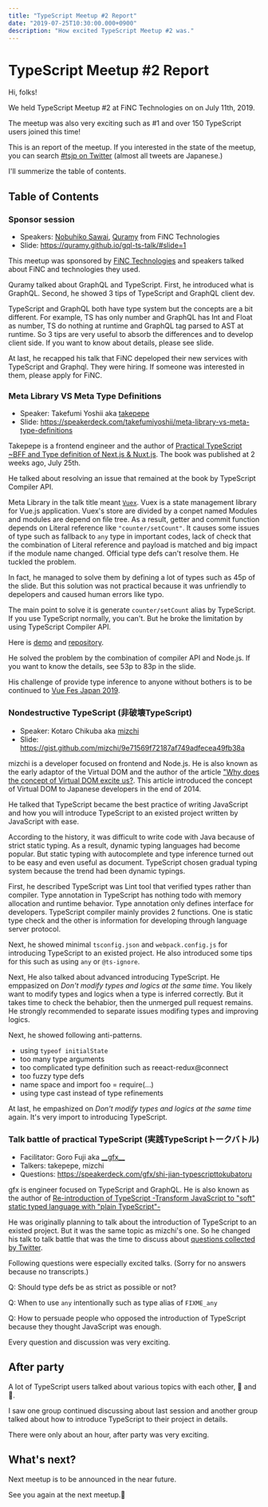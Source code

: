 ```yaml
---
title: "TypeScript Meetup #2 Report"
date: "2019-07-25T10:30:00.000+0900"
description: "How excited TypeScript Meetup #2 was."
---
```


# TypeScript Meetup #2 Report

Hi, folks!

We held TypeScript Meetup #2 at FiNC Technologies on on July 11th, 2019.

The meetup was also very exciting such as #1 and over 150 TypeScript users joined this time!

This is an report of the meetup. If you interested in the state of the meetup, you can search [#tsjp on Twitter](https://twitter.com/search?q=%23tsjp) (almost all tweets are Japanese.)

I'll summerize the table of contents.

## Table of Contents

### Sponsor session

- Speakers: [Nobuhiko Sawai](https://twitter.com/nobuhikosawai), [Quramy](https://twitter.com/Quramy) from FiNC Technologies
- Slide: https://quramy.github.io/gql-ts-talk/#slide=1

This meetup was sponsored by [FiNC Technologies](https://company.finc.com/) and speakers talked about FiNC and technologies they used.

Quramy talked about GraphQL and TypeScript. First, he introduced what is GraphQL. Second, he showed 3 tips of TypeScript and GraphQL client dev.

TypeScript and GraphQL both have type system but the concepts are a bit different. For example, TS has only number and GraphQL has Int and Float as number, TS do nothing at runtime and GraphQL tag parsed to AST at runtime.
So 3 tips are very useful to absorb the differences and to develop client side. If you want to know about details, please see slide.

At last, he recapped his talk that FiNC depeloped their new services with TypeScript and Graphql. They were hiring. If someone was interested in them, please apply for FiNC.


### Meta Library VS Meta Type Definitions

- Speaker: Takefumi Yoshii aka [takepepe](https://twitter.com/takepepe)
- Slide: https://speakerdeck.com/takefumiyoshii/meta-library-vs-meta-type-definitions

Takepepe is a frontend engineer and the author of [Practical TypeScript ~BFF and Type definition of Next.js & Nuxt.js](https://www.amazon.co.jp/%E5%AE%9F%E8%B7%B5TypeScript-BFF%E3%81%A8Next-js-Nuxt-js%E3%81%AE%E5%9E%8B%E5%AE%9A%E7%BE%A9-%E5%90%89%E4%BA%95-%E5%81%A5%E6%96%87/dp/483996937X/ref=sr_1_1). The book was published at 2 weeks ago, July 25th.

He talked about resolving an issue that remained at the book by TypeScript Compiler API.

Meta Library in the talk title meant [`Vuex`](https://vuex.vuejs.org/). Vuex is a state management library for Vue.js application. Vuex's store are divided by a conpet named Modules and modules are depend on file tree. As a result, getter and commit function depends on Literal reference like `"counter/setCount"`. It causes some issues of type such as fallback to `any` type in important codes, lack of check that the combination of Literal reference and payload is matched and big impact if the module name changed. Official type defs can't resolve them. He tuckled the problem.

In fact, he managed to solve them by defining a lot of types such as 45p of the slide. But this solution was not practical because it was unfriendly to depelopers and caused human errors like typo.

The main point to solve it is generate `counter/setCount` alias by TypeScript. If you use TypeScript normally, you can't. But he broke the limitation by using TypeScript Compiler API.

Here is [demo](https://vimeo.com/346283058) and [repository](https://github.com/takefumi-yoshii/vuex-definitions-mapper).

He solved the problem by the combination of compiler API and Node.js. If you want to know the details, see 53p to 83p in the slide.

His challenge of provide type inference to anyone without bothers is to be continued to [Vue Fes Japan 2019](https://vuefes.jp/2019/).

### Nondestructive TypeScript (非破壊TypeScript)

- Speaker: Kotaro Chikuba aka [mizchi](https://twitter.com/mizchi)
- Slide: https://gist.github.com/mizchi/9e71569f72187af749adfecea49fb38a

mizchi is a developer focused on frontend and Node.js. He is also known as the early adaptor of the Virtual DOM and the author of the article ["Why does the concept of Virtual DOM excite us?](https://qiita.com/mizchi/items/4d25bc26def1719d52e6).
This article introduced the concept of Virtual DOM to Japanese developers in the end of 2014.

He talked that TypeScript became the best practice of writing JavaScript and how you will introduce TypeScript to an existed project written by JavaScript with ease.

According to the history, it was difficult to write code with Java because of strict static typing. As a result, dynamic typing languages had become popular. But static typing with autocomplete and type inference turned out to be easy and even useful as document. TypeScript chosen gradual typing system because the trend had been dynamic typings.

First, he described TypeScript was Lint tool that verified types rather than compiler. Type annotation in TypeScript has nothing todo with memory allocation and runtime behavior. Type annotation only defines interface for developers.
TypeScript compiler mainly provides 2 functions. One is static type check and the other is information for developing through language server protocol.

Next, he showed minimal `tsconfig.json` and `webpack.config.js` for introducing TypeScript to an existed project. He also introduced some tips for this such as using `any` or `@ts-ignore`.

Next, He also talked about advanced introducing TypeScript. He emppasized on *Don't modify types and logics at the same time*. You likely want to modify types and logics when a type is inferred correctly. But it takes time to check the behabior, then the unmerged pull request remains. He strongly recommended to separate issues modifing types and improving logics.

Next, he showed following anti-patterns.

- using `typeof initialState`
- too many type arguments
- too complicated type definition such as reeact-redux@connect
- too fuzzy type defs
- name space and import foo = require(...)
- using type cast instead of type refinements

At last, he empashized on *Don't modify types and logics at the same time* again. It's very import to introducing TypeScript.

### Talk battle of practical TypeScript (実践TypeScriptトークバトル)

- Facilitator: Goro Fuji aka [\_\_gfx\_\_](https://twitter.com/__gfx__)
- Talkers: takepepe, mizchi
- Questions: https://speakerdeck.com/gfx/shi-jian-typescripttokubatoru

gfx is engineer focused on TypeScript and GraphQL. He is also known as the author of [Re-introduction of TypeScript -Transform JavaScript to "soft" static typed language with "plain TypeScript"-](https://employment.en-japan.com/engineerhub/entry/2019/04/16/103000)

He was originally planning to talk about the introduction of TypeScript to an existed project. But it was the same topic as mizchi's one. So he changed his talk to talk battle that was the time to discuss about [questions collected by Twitter](https://twitter.com/__gfx__/status/1148780487785115648?s=20).

Following questions were especially excited talks. (Sorry for no answers because no transcripts.)

Q: Should type defs be as strict as possible or not?

Q: When to use `any` intentionally such as type alias of `FIXME_any`

Q: How to persuade people who opposed the introduction of TypeScript because they thought JavaScript was enough.

Every question and discussion was very exciting.

## After party

A lot of TypeScript users talked about various topics with each other, 🍕 and 🍺.

I saw one group continued discussing about last session and another group talked about how to introduce TypeScript to their project in details.

There were only about an hour, after party was very exciting.

## What's next?

Next meetup is to be announced in the near future.

See you again at the next meetup.👋
